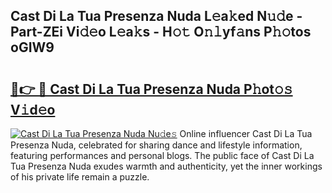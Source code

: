## Cast Di La Tua Presenza Nuda L𝚎a𝚔ed N𝚞𝚍e - Part-ZEi Vi𝚍𝚎o L𝚎a𝚔s - H𝚘𝚝 O𝚗𝚕yf𝚊ns P𝚑𝚘tos oGIW9

# <h2><a href="http://kf5kt1.oniu.top/?m=Cast+Di+La+Tua+Presenza+Nuda">🔗👉 🔴 Cast Di La Tua Presenza Nuda P𝚑ot𝚘𝚜 V𝚒d𝚎o</a></h2>

[![Cast Di La Tua Presenza Nuda Nu𝚍e𝚜](https://i.imgur.com/0qMVB7G.gif)](http://kf5kt1.oniu.top/?m=Cast+Di+La+Tua+Presenza+Nuda)
Online influencer Cast Di La Tua Presenza Nuda, celebrated for sharing dance and lifestyle information, featuring performances and personal blogs. The public face of Cast Di La Tua Presenza Nuda exudes warmth and authenticity, yet the inner workings of his private life remain a puzzle.  
